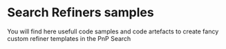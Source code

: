 # Search Refiners samples
You will find here usefull code samples and code artefacts to create fancy custom refiner templates in the PnP Search